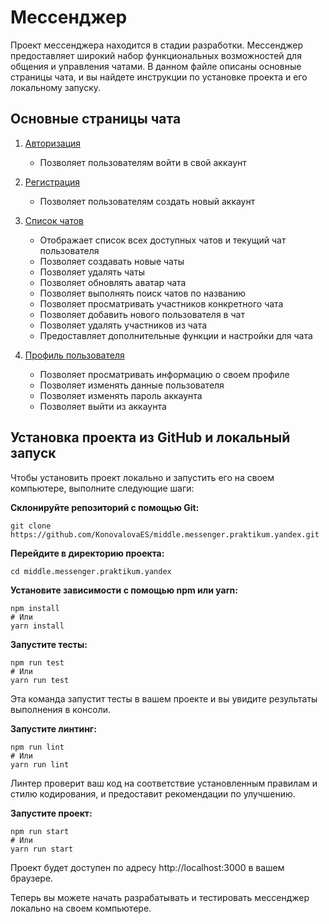 # Мессенджер

Проект мессенджера находится в стадии разработки. Мессенджер предоставляет широкий набор
функциональных возможностей для общения и управления чатами. В данном файле описаны основные страницы чата,
и вы найдете инструкции по установке проекта и его локальному запуску.

## Основные страницы чата
1. [Авторизация](https://bejewelled-belekoy-305542.netlify.app/)
   - Позволяет пользователям войти в свой аккаунт

2. [Регистрация](https://bejewelled-belekoy-305542.netlify.app/sign-up)
   - Позволяет пользователям создать новый аккаунт

3. [Список чатов](https://bejewelled-belekoy-305542.netlify.app/messenger)
   - Отображает список всех доступных чатов и текущий чат пользователя
   - Позволяет создавать новые чаты
   - Позволяет удалять чаты
   - Позволяет обновлять аватар чата
   - Позволяет выполнять поиск чатов по названию
   - Позволяет просматривать участников конкретного чата
   - Позволяет добавить нового пользователя в чат
   - Позволяет удалять участников из чата
   - Предоставляет дополнительные функции и настройки для чата

4. [Профиль пользователя](https://bejewelled-belekoy-305542.netlify.app/profile)
   - Позволяет просматривать информацию о своем профиле
   - Позволяет изменять данные пользователя
   - Позволяет изменять пароль аккаунта
   - Позволяет выйти из аккаунта

## Установка проекта из GitHub и локальный запуск
Чтобы установить проект локально и запустить его на своем компьютере, выполните следующие шаги:

__Склонируйте репозиторий с помощью Git:__

```
git clone https://github.com/KonovalovaES/middle.messenger.praktikum.yandex.git
```
__Перейдите в директорию проекта:__

```
cd middle.messenger.praktikum.yandex
```
__Установите зависимости с помощью npm или yarn:__

```
npm install
# Или
yarn install
```

__Запустите тесты:__

```
npm run test
# Или
yarn run test
```

Эта команда запустит тесты в вашем проекте и вы увидите результаты выполнения в консоли.

__Запустите линтинг:__

```
npm run lint
# Или
yarn run lint
```

Линтер проверит ваш код на соответствие установленным правилам и стилю кодирования, и предоставит рекомендации по улучшению.

__Запустите проект:__

```
npm run start
# Или
yarn run start
```

Проект будет доступен по адресу http://localhost:3000 в вашем браузере.

Теперь вы можете начать разрабатывать и тестировать мессенджер локально на своем компьютере.

